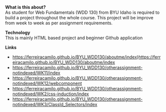 **What is this about?**<br>
As student for Web Fundamentals (WDD 130) from BYU Idaho is required to build a project throughout the whole course. This project will be improve from week to week as per assignment requirements.

**Technology**<br>
This is mainly HTML based project and beginner Github application

**Links**<br>
- https://ferreiracamilo.github.io/BYU_WDD130/aboutme/index)https://ferreiracamilo.github.io/BYU_WDD130/aboutme/index
- https://ferreiracamilo.github.io/BYU_WDD130/otherassignment-notindexed/WK11/index
- https://ferreiracamilo.github.io/BYU_WDD130/otherassignment-notindexed/WK12/webcomponent
- https://ferreiracamilo.github.io/BYU_WDD130/otherassignment-notindexed/WK2/css-induction/index
- https://ferreiracamilo.github.io/BYU_WDD130/otherassignment-notindexed/WK3/ClassId_Selectors/index
